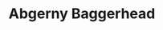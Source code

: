 ---
slug: abgerny-baggerhead
title: Abgerny Baggerhead
description: "Abgerny Baggerhead is an exciting online game. Play for free directly in your browser!"
icon: /images/new_mods/Abgerny Baggerhead.png
url: https://wowtbc.net/sprunkin/abgerny-baggerhead/index.html
previewImage: /images/new_mods/Abgerny Baggerhead.png
type: new mods

# SEO配置
seo:
  title: "Abgerny Baggerhead - Play Free Online Game | Fun Browser Games"
  description: "Abgerny Baggerhead - Play this fun online game for free in your browser. No download required!"
  ogImage: "/images/new_mods/Abgerny Baggerhead.png"
  keywords: "abgerny-baggerhead, online game, browser game, free game, new mods game, play online"

videoUrls:
  - https://www.youtube.com/embed/example1
  - https://www.youtube.com/embed/example2

whyPlay:
  title: "Why Play Abgerny Baggerhead?"
  items:
    - "Immersive Gameplay: Abgerny Baggerhead offers an engaging and immersive gaming experience that will keep you entertained for hours"
    - "Challenging Levels: Test your skills with increasingly difficult challenges and obstacles"
    - "Beautiful Graphics: Enjoy stunning visuals and smooth animations that bring the game world to life"
    - "Regular Updates: New content and features are added regularly to keep the game fresh and exciting"
    - "Free to Play: Experience all the fun without spending a penny"
    - "Community Features: Connect with other players, share strategies, and compete for high scores"
    - "Cross-Platform: Play on any device with a web browser, no downloads required"

features:
  title: "Key Features of Abgerny Baggerhead"
  image: "/images/new_mods/Abgerny Baggerhead.png"
  items:
    - "Intuitive Controls: Easy to learn controls make Abgerny Baggerhead accessible for players of all skill levels"
    - "Multiple Game Modes: Enjoy various gameplay options that provide different challenges and experiences"
    - "Character Customization: Personalize your gaming experience with unique characters and items"
    - "Achievement System: Complete special tasks to earn rewards and recognition"
    - "Leaderboards: Compete with players worldwide and see who can achieve the highest scores"

characteristics:
  title: "Game Characteristics"
  image: "/images/new_mods/Abgerny Baggerhead.png"
  items:
    - "Genre: New mods game with elements of strategy and skill"
    - "Difficulty: Suitable for both casual gamers and those seeking a challenge"
    - "Play Time: Quick sessions or extended gameplay, depending on your preference"
    - "Art Style: Vibrant and engaging visuals that enhance the gaming experience"
    - "Sound Design: Immersive audio that complements the gameplay perfectly"

info: "Abgerny Baggerhead is an exciting online game that offers players a unique and engaging gaming experience. With its intuitive controls, stunning visuals, and challenging gameplay, Abgerny Baggerhead provides hours of entertainment for players of all ages and skill levels. Whether you're looking for a quick gaming session during a break or an extended play session, Abgerny Baggerhead delivers an immersive experience that will keep you coming back for more. The game features multiple levels of increasing difficulty, ensuring that players are constantly challenged as they progress. With regular updates adding new content and features, Abgerny Baggerhead remains fresh and exciting, providing endless entertainment options for its growing community of players."

howToPlayIntro: "Welcome to Abgerny Baggerhead! This guide will walk you through the basics and help you master the game. Whether you're a beginner or looking to improve your skills, these tips and instructions will enhance your gaming experience."

howToPlaySteps:
  - title: "Getting Started"
    description: "Begin your Abgerny Baggerhead adventure by familiarizing yourself with the controls. Use your keyboard or mouse to navigate through the game interface. The tutorial will guide you through the basic mechanics and help you understand the objectives."
  - title: "Understanding the Objectives"
    description: "In Abgerny Baggerhead, your main goal is to progress through levels by completing specific objectives. Each level presents unique challenges that require different strategies and approaches."
  - title: "Mastering the Controls"
    description: "Practice using the controls to improve your precision and reaction time. Abgerny Baggerhead requires quick reflexes and strategic thinking to overcome obstacles and defeat opponents."
  - title: "Utilizing Power-ups"
    description: "Collect power-ups throughout the game to enhance your abilities and overcome difficult challenges. Each power-up offers unique advantages that can be crucial for success."
  - title: "Developing Strategies"
    description: "As you progress in Abgerny Baggerhead, develop effective strategies for different scenarios. Analyze patterns, anticipate challenges, and adapt your approach to maximize your performance."

faq:
  title: "Frequently Asked Questions about Abgerny Baggerhead"
  items:
    - question: "Is Abgerny Baggerhead free to play?"
      answer: "Yes, Abgerny Baggerhead is completely free to play directly in your web browser. No downloads or purchases are required to enjoy the full game experience."
    - question: "Can I play Abgerny Baggerhead on mobile devices?"
      answer: "Yes, Abgerny Baggerhead is optimized for both desktop and mobile play. You can enjoy the game on any device with a web browser and internet connection."
    - question: "Are there any in-game purchases?"
      answer: "While Abgerny Baggerhead is free to play, there may be optional in-game purchases available for cosmetic items or additional features that don't affect core gameplay."
    - question: "How often is Abgerny Baggerhead updated?"
      answer: "The developers regularly update Abgerny Baggerhead with new content, features, and improvements based on player feedback and game performance."
    - question: "Can I play Abgerny Baggerhead offline?"
      answer: "Currently, Abgerny Baggerhead requires an internet connection to play as it's a browser-based online game."
    - question: "Is Abgerny Baggerhead suitable for children?"
      answer: "Yes, Abgerny Baggerhead is designed to be family-friendly and suitable for players of all ages."
    - question: "How do I report bugs or issues?"
      answer: "If you encounter any problems while playing Abgerny Baggerhead, you can report them through the game's support page or contact the developers directly through their website."
    - question: "Still Have Questions?"
      answer: "If you have additional questions about Abgerny Baggerhead that aren't covered in this FAQ, please visit our support center or contact our customer service team for assistance."
---